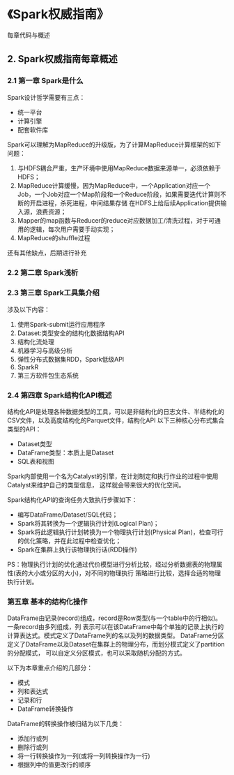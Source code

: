 # 《Spark权威指南》

每章代码与概述

## 2. Spark权威指南每章概述
### 2.1 第一章 Spark是什么

Spark设计哲学需要有三点：

- 统一平台
- 计算引擎
- 配套软件库 

Spark可以理解为MapReduce的升级版，为了计算MapReduce计算框架的如下问题：

1. 与HDFS耦合严重，生产环境中使用MapReduce数据来源单一，必须依赖于HDFS；
2. MapReduce计算缓慢，因为MapReduce中，一个Application对应一个Job，一个Job对应一个Map阶段和一个Reduce阶段，如果需要迭代计算则不断的开启进程，杀死进程，中间结果存储
在HDFS上给后续Application提供输入源，浪费资源；
3. Mapper的map函数与Reducer的reduce对应数据加工/清洗过程，对于可通用的逻辑，每次用户需要手动实现；
4. MapReduce的shuffle过程

还有其他缺点，后期进行补充

### 2.2 第二章 Spark浅析

### 2.3 第三章 Spark工具集介绍
涉及以下内容：
1. 使用Spark-submit运行应用程序
2. Dataset:类型安全的结构化数据结构API
3. 结构化流处理
4. 机器学习与高级分析
5. 弹性分布式数据集RDD，Spark低级API
6. SparkR
7. 第三方软件包生态系统

### 2.4 第四章 Spark结构化API概述
结构化API是处理各种数据类型的工具，可以是非结构化的日志文件、半结构化的CSV文件，以及高度结构化的Parquet文件，结构化API
以下三种核心分布式集合类型的API：
- Dataset类型
- DataFrame类型：本质上是Dataset<Row> 
- SQL表和视图

Spark内部使用一个名为Catalyst的引擎，在计划制定和执行作业的过程中使用Catalyst来维护自己的类型信息，
这样就会带来很大的优化空间。

Spark结构化API的查询任务大致执行步骤如下：

- 编写DataFrame/Dataset/SQL代码；
- Spark将其转换为一个逻辑执行计划(Logical Plan)；
- Spark将此逻辑执行计划转换为一个物理执行计划(Physical Plan)，检查可行的优化策略，并在此过程中检查优化；
- Spark在集群上执行该物理执行话(RDD操作)

PS：物理执行计划的优化通过代价模型进行分析比较，经过分析数据表的物理属性(表的大小或分区的大小)，对不同的物理执行
策略进行比较，选择合适的物理执行计划。

### 第五章 基本的结构化操作

DataFrame由记录(record)组成，record是Row类型(与一个table中的行相似)。一条record由多列组成，列
表示可以在该DataFrame中每个单独的记录上执行的计算表达式。模式定义了DataFrame列的名以及列的数据类型。
DataFrame分区定义了DataFrame以及Dataset在集群上的物理分布，而划分模式定义了partition的分配模式，
可以自定义分区模式，也可以采取随机分配的方式。

以下为本章重点介绍的几部分：
- 模式
- 列和表达式
- 记录和行
- DataFrame转换操作

DataFrame的转换操作被归结为以下几类：
- 添加行或列
- 删除行或列
- 将一行转换操作为一列(或将一列转换操作为一行)
- 根据列中的值更改行的顺序

